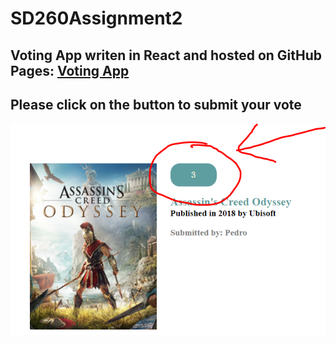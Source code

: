 # SD260Assignment2

## Voting App writen in React and hosted on GitHub Pages: [Voting App](https://chris113377.github.io/SD260Assignment2/)

## Please click on the button to submit your vote 


![Snap shot](https://raw.githubusercontent.com/chris113377/SD260Assignment2/master/guide.PNG)


